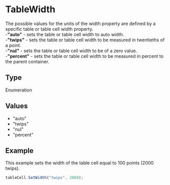 # TableWidth

The possible values for the units of the width property are defined by a specific table or table cell width property.\
-**"auto"** - sets the table or table cell width to auto width.\
-**"twips"** - sets the table or table cell width to be measured in twentieths of a point.\
-**"nul"** - sets the table or table cell width to be of a zero value.\
-**"percent"** - sets the table or table cell width to be measured in percent to the parent container.

## Type

Enumeration

## Values

- "auto"
- "twips"
- "nul"
- "percent"


## Example

This example sets the width of the table cell equal to 100 points (2000 twips).

```javascript editor-pdf
tableCell.SetWidth("twips", 2000);
```
